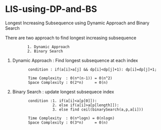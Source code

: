 # LIS-using-DP-and-BS
Longest Increasing Subsequence using Dynamic Approach and Binary Search

There are two approach to find longest increasing subsequence

              1. Dynamic Approach
              2. Binary Search
              
1. Dynamic Approach : Find longest subsequence at each index 
              
              condition : if(a[i]>a[j] && dp[i]<dp[j]+1): dp[i]=dp[j]+1;
              
              Time Complexity  : 0(n*(n-1)) = 0(n^2)
              Space Complexity : 0(2*n)     = 0(n)
             
2. Binary Search : update longest subsequece index
              
              condition :1. if(a[i]<a[p[0]]):
                         2. else if(a[i]>a[p[length]]):
                         3. else find ceil(binarySearch(a,p,a[i]))
              
              Time Complexity  : 0(n*logn) = 0(nlogn)
              Space Complexity : 0(3*n)     = 0(n)
